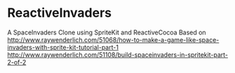 ReactiveInvaders
================

A SpaceInvaders Clone using SpriteKit and ReactiveCocoa
Based on 
http://www.raywenderlich.com/51068/how-to-make-a-game-like-space-invaders-with-sprite-kit-tutorial-part-1
http://www.raywenderlich.com/51108/build-spaceinvaders-in-spritekit-part-2-of-2
